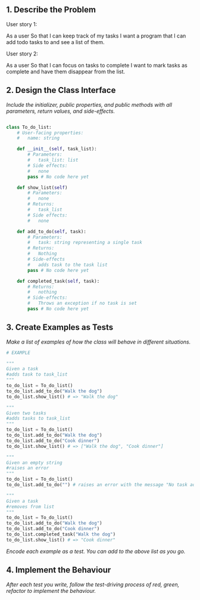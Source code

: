 ## 1. Describe the Problem

User story 1:

As a user
So that I can keep track of my tasks
I want a program that I can add todo tasks to and see a list of them.

User story 2:

As a user
So that I can focus on tasks to complete
I want to mark tasks as complete and have them disappear from the list.

## 2. Design the Class Interface

_Include the initializer, public properties, and public methods with all parameters, return values, and side-effects._

```python

class To_do_list:
    # User-facing properties:
    #   name: string

    def __init__(self, task_list):
        # Parameters:
        #   task_list: list
        # Side effects:
        #   none
        pass # No code here yet

    def show_list(self)
        # Parameters:
        #   none
        # Returns:
        #   task_list
        # Side effects:
        #   none

    def add_to_do(self, task):
        # Parameters:
        #   task: string representing a single task
        # Returns:
        #   Nothing
        # Side-effects
        #   adds task to the task list
        pass # No code here yet

    def completed_task(self, task):
        # Returns:
        #   nothing
        # Side-effects:
        #   Throws an exception if no task is set
        pass # No code here yet
```

## 3. Create Examples as Tests

_Make a list of examples of how the class will behave in different situations._

``` python
# EXAMPLE

"""
Given a task
#adds task to task_list
"""
to_do_list = To_do_list()
to_do_list.add_to_do("Walk the dog")
to_do_list.show_list() # => "Walk the dog"

"""
Given two tasks
#adds tasks to task_list
"""
to_do_list = To_do_list()
to_do_list.add_to_do("Walk the dog")
to_do_list.add_to_do("Cook dinner")
to_do_list.show_list() # => ["Walk the dog", "Cook dinner"]

"""
Given an empty string
#raises an error
"""
to_do_list = To_do_list()
to_do_list.add_to_do("") # raises an error with the message "No task added."

"""
Given a task
#removes from list
"""
to_do_list = To_do_list()
to_do_list.add_to_do("Walk the dog")
to_do_list.add_to_do("Cook dinner")
to_do_list.completed_task("Walk the dog")
to_do_list.show_list() # => "Cook dinner"
```

_Encode each example as a test. You can add to the above list as you go._

## 4. Implement the Behaviour

_After each test you write, follow the test-driving process of red, green, refactor to implement the behaviour._

